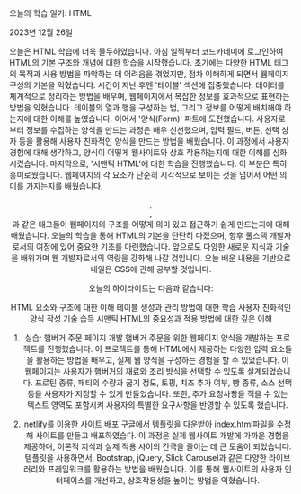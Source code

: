 오늘의 학습 일기: HTML

2023년 12월 26일

오늘은 HTML 학습에 더욱 몰두하였습니다. 아침 일찍부터 코드카데미에 로그인하여 HTML의 기본 구조와 개념에 대한 학습을 시작했습니다.
초기에는 다양한 HTML 태그의 목적과 사용 방법을 파악하는 데 어려움을 겪었지만, 점차 이해하게 되면서 웹페이지 구성의 기본을 익혔습니다.
시간이 지난 후엔 '테이블' 섹션에 집중했습니다. 데이터를 체계적으로 정리하는 방법을 배우며, 웹페이지에서 복잡한 정보를 효과적으로 표현하는 방법을 익혔습니다.
테이블의 열과 행을 구성하는 법, 그리고 정보를 어떻게 배치해야 하는지에 대한 이해를 높였습니다.
이어서 '양식(Form)' 파트에 도전했습니다. 사용자로부터 정보를 수집하는 양식을 만드는 과정은 매우 신선했으며, 입력 필드, 버튼, 선택 상자 등을 활용해 사용자 친화적인 양식을 만드는 방법을 배웠습니다.
이 과정에서 사용자 경험에 대해 생각하고, 양식이 어떻게 웹사이트와 상호 작용하는지에 대한 이해를 심화시켰습니다.
마지막으로, '시맨틱 HTML'에 대한 학습을 진행했습니다. 이 부분은 특히 흥미로웠습니다. 웹페이지의 각 요소가 단순히 시각적으로 보이는 것을 넘어서 어떤 의미를 가지는지를 배웠습니다.
<header>, <footer>, <article>과 같은 태그들이 웹페이지의 구조를 어떻게 의미 있고 접근하기 쉽게 만드는지에 대해 배웠습니다.
오늘의 학습을 통해 HTML의 기본을 탄탄히 다졌으며, 향후 풀스택 개발자로서의 여정에 있어 중요한 기초를 마련했습니다. 앞으로도 다양한 새로운 지식과 기술을 배워가며 웹 개발자로서의 역량을 강화해 나갈 것입니다.
오늘 배운 내용을 기반으로 내일은 CSS에 관해 공부할 것입니다.

오늘의 하이라이트는 다음과 같습니다:

HTML 요소와 구조에 대한 이해
테이블 생성과 관리 방법에 대한 학습
사용자 친화적인 양식 작성 기술 습득
시맨틱 HTML의 중요성과 적용 방법에 대한 깊은 이해

1. 실습: 햄버거 주문 페이지 개발
햄버거 주문을 위한 웹페이지 양식을 개발하는 프로젝트를 진행했습니다. 이 프로젝트를 통해 HTML에서 제공하는 다양한 입력 요소들을 활용하는 방법을 배우고, 실제 웹 양식을 구성하는 경험을 할 수 있었습니다.
이 웹페이지는 사용자가 햄버거의 재료와 조리 방식을 선택할 수 있도록 설계되었습니다. 프로틴 종류, 패티의 수량과 굽기 정도, 토핑, 치즈 추가 여부, 빵 종류, 소스 선택 등을 사용자가 지정할 수 있게 만들었습니다.
또한, 추가 요청사항을 적을 수 있는 텍스트 영역도 포함시켜 사용자의 특별한 요구사항을 반영할 수 있도록 했습니다.

2. netlify를 이용한 사이트 배포
구글에서 템플릿을 다운받아 index.html파일을 수정해 사이트를 만들고 배포하였습다. 이 과정은 실제 웹사이트 개발에 가까운 경험을 제공하며, 이론적 지식과 실제 적용 사이의 간극을 줄이는 데 큰 도움이 되었습니다.
템플릿을 사용하면서, Bootstrap, jQuery, Slick Carousel과 같은 다양한 라이브러리와 프레임워크를 활용하는 방법을 배웠습니다.
이를 통해 웹사이트의 사용자 인터페이스를 개선하고, 상호작용성을 높이는 방법을 익혔습니다.
